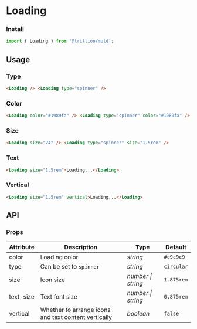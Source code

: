 # Loading

### Install

```js
import { Loading } from '@trillion/muld';
```

## Usage

### Type

```html
<Loading /> <Loading type="spinner" />
```

### Color

```html
<Loading color="#1989fa" /> <Loading type="spinner" color="#1989fa" />
```

### Size

```html
<Loading size="24" /> <Loading type="spinner" size="1.5rem" />
```

### Text

```html
<Loading size="1.5rem">Loading...</Loading>
```

### Vertical

```html
<Loading size="1.5rem" vertical>Loading...</Loading>
```

## API

### Props

| Attribute | Description | Type | Default |
| --- | --- | --- | --- |
| color | Loading color | _string_ | `#c9c9c9` |
| type | Can be set to `spinner` | _string_ | `circular` |
| size | Icon size | _number \| string_ | `1.875rem` |
| text-size | Text font size | _number \| string_ | `0.875rem` |
| vertical | Whether to arrange icons and text content vertically | _boolean_ | `false` |
